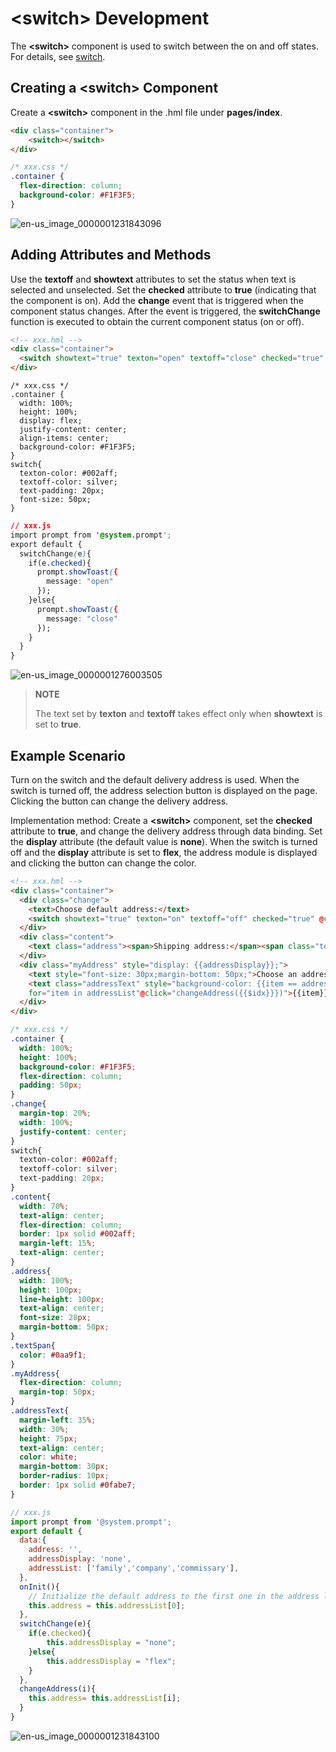 # &lt;switch&gt; Development


The **&lt;switch&gt;** component is used to switch between the on and off states. For details, see [switch](../reference/arkui-js/js-components-basic-switch.md).


## Creating a &lt;switch&gt; Component

Create a **&lt;switch&gt;** component in the .hml file under **pages/index**.


```html
<div class="container">
    <switch></switch>
</div>
```


```css
/* xxx.css */
.container {
  flex-direction: column;
  background-color: #F1F3F5;
}
```

![en-us_image_0000001231843096](figures/en-us_image_0000001231843096.png)


## Adding Attributes and Methods

Use the **textoff** and **showtext** attributes to set the status when text is selected and unselected. Set the **checked** attribute to **true** (indicating that the component is on). Add the **change** event that is triggered when the component status changes. After the event is triggered, the **switchChange** function is executed to obtain the current component status (on or off).

```html
<!-- xxx.hml -->
<div class="container">
  <switch showtext="true" texton="open" textoff="close" checked="true" @change="switchChange"></switch>
</div>
```


```
/* xxx.css */
.container {
  width: 100%;
  height: 100%; 
  display: flex;
  justify-content: center;
  align-items: center;
  background-color: #F1F3F5;
}
switch{
  texton-color: #002aff;
  textoff-color: silver;
  text-padding: 20px; 
  font-size: 50px;
}
```


```css
// xxx.js
import prompt from '@system.prompt';
export default {
  switchChange(e){
    if(e.checked){
      prompt.showToast({
        message: "open"
      });
    }else{
      prompt.showToast({
        message: "close"
      });
    }
  }
}
```


![en-us_image_0000001276003505](figures/en-us_image_0000001276003505.gif)


> **NOTE**
>
> The text set by **texton** and **textoff** takes effect only when **showtext** is set to **true**.


## Example Scenario

Turn on the switch and the default delivery address is used. When the switch is turned off, the address selection button is displayed on the page. Clicking the button can change the delivery address.

  Implementation method: Create a **&lt;switch&gt;** component, set the **checked** attribute to **true**, and change the delivery address through data binding. Set the **display** attribute (the default value is **none**). When the switch is turned off and the **display** attribute is set to **flex**, the address module is displayed and clicking the button can change the color.

```html
<!-- xxx.hml -->
<div class="container">
  <div class="change">
    <text>Choose default address:</text>
    <switch showtext="true" texton="on" textoff="off" checked="true" @change="switchChange"></switch>
  </div>
  <div class="content">
    <text class="address"><span>Shipping address:</span><span class="textSpan">{{address}}</span></text>
  </div>
  <div class="myAddress" style="display: {{addressDisplay}};">
    <text style="font-size: 30px;margin-bottom: 50px;">Choose an address:</text>
    <text class="addressText" style="background-color: {{item == address?'#0fabe7':''}};color: {{item == address?'white':'black'}};" 
    for="item in addressList"@click="changeAddress({{$idx}}})">{{item}}</text>
  </div>
</div>
```


```css
/* xxx.css */
.container {
  width: 100%;
  height: 100%; 
  background-color: #F1F3F5;
  flex-direction: column;
  padding: 50px;
}
.change{
  margin-top: 20%;
  width: 100%;
  justify-content: center;
}
switch{
  texton-color: #002aff;
  textoff-color: silver;
  text-padding: 20px;
}
.content{
  width: 70%;
  text-align: center;
  flex-direction: column;
  border: 1px solid #002aff;
  margin-left: 15%;
  text-align: center;
}
.address{
  width: 100%;
  height: 100px;
  line-height: 100px;
  text-align: center;
  font-size: 28px;
  margin-bottom: 50px;
}
.textSpan{
  color: #0aa9f1;
}
.myAddress{
  flex-direction: column;
  margin-top: 50px;
}
.addressText{
  margin-left: 35%;
  width: 30%;
  height: 75px;
  text-align: center;
  color: white;
  margin-bottom: 30px;
  border-radius: 10px;
  border: 1px solid #0fabe7;
}
```


```js
// xxx.js
import prompt from '@system.prompt';
export default {
  data:{
    address: '',
    addressDisplay: 'none',
    addressList: ['family','company','commissary'],
  },
  onInit(){
    // Initialize the default address to the first one in the address list.
    this.address = this.addressList[0];
  },
  switchChange(e){
    if(e.checked){
        this.addressDisplay = "none";
    }else{
        this.addressDisplay = "flex";
    }
  },
  changeAddress(i){
    this.address= this.addressList[i];
  }
}
```

![en-us_image_0000001231843100](figures/en-us_image_0000001231843100.gif)
